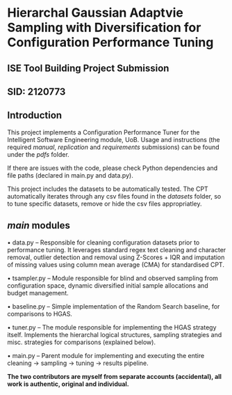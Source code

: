 # Hierarchal Gaussian Adaptvie Sampling with Diversification for Configuration Performance Tuning #
## ISE Tool Building Project Submission ##
## SID: 2120773 ##


## Introduction ##

This project implements a Configuration Performance Tuner for the Intelligent Software Engineering module, UoB. Usage and instructions (the required *manual*, *replication* and *requirements* submissions) can be found under the *pdfs* folder. 

If there are issues with the code, please check Python dependencies and file paths (declared in main.py and data.py).

This project includes the datasets to be automatically tested. The CPT automatically iterates through any csv files found in the *datasets* folder, so to tune specific datasets, remove or hide the csv files appropriatley.


## *main* modules ## 

•	data.py – Responsible for cleaning configuration datasets prior to performance tuning. It leverages standard regex text cleaning and character removal, outlier detection and removal using Z-Scores + IQR and imputation of missing values using column mean average (CMA) for standardised CPT.

•	tsampler.py – Module responsible for blind and observed sampling from configuration space, dynamic diversified initial sample allocations and budget management.

•	baseline.py – Simple implementation of the Random Search baseline, for comparisons to HGAS.

•	tuner.py – The module responsible for implementing the HGAS strategy itself. Implements the hierarchal logical structures, sampling strategies and misc. strategies for comparisons (explained below).

•	main.py – Parent module for implementing and executing the entire cleaning →         sampling → tuning → results pipeline.





**The two contributors are myself from separate accounts (accidental), all work is authentic, original and individual.**
